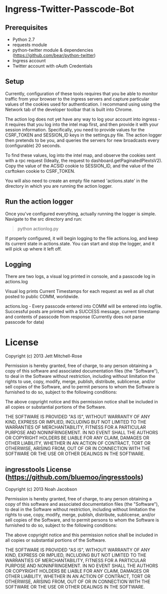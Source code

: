 Ingress-Twitter-Passcode-Bot
============

## Prerequisites

 * Python 2.7
 * requests module
 * python-twitter module & dependencies (https://github.com/bear/python-twitter)
 * Ingress account
 * Twitter account with oAuth Credentials

## Setup

Currently, configuration of these tools requires that you be able to monitor traffic from your browser to the ingress
servers and capture particular values of the cookies used for authentication. I recommand using using the Network tab
of the developer toolbar that is built into Chrome.

The action log does not yet have any way to log your account into ingress - it requires that you log into the intel
map first, and then provide it with your session information. Specifically, you need to provide values for the
CSRF_TOKEN and SESSION_ID keys in the settings.py file. The action logger then pretends to be you, and queries the
servers for new broadcasts every (configurable) 20 seconds.



To find these values, log into the intel map, and observe the cookies sent with a rpc request (Ideally, the request to dashboard.getPaginatedPlextsV2). Copy the value
of the ACSID cookie to SESSION_ID, and the value of the csrftoken cookie to CSRF_TOKEN.

You will also need to create an empty file named 'actions.state' in the directory in which you are running the action
logger.

## Run the action logger

Once you've configured everything, actually running the logger is simple. Navigate to the src directory and run:

> python actionlog.py

If properly configured, it will begin logging to the file actions.log, and keep its current state in actions.state.
You can start and stop the logger, and it will pick up where it left off.


## Logging

There are two logs, a visual log printed in console, and a passcode log in actions.log

Visual log prints Current Timestamps for each request as well as all chat posted to public COMM, worldwide.

actions.log - Every passcode entered into COMM will be entered into logfile. Successful posts are printed with a SUCCESS message, current timestamp and contents of passcode from response (Currently does not parse passcode for data)

# License

Copyright (c) 2013 Jett Mitchell-Rose

Permission is hereby granted, free of charge, to any person obtaining a copy of this software and associated documentation files (the "Software"), to deal in the Software without restriction, including without limitation the rights to use, copy, modify, merge, publish, distribute, sublicense, and/or sell copies of the Software, and to permit persons to whom the Software is furnished to do so, subject to the following conditions:

The above copyright notice and this permission notice shall be included in all copies or substantial portions of the Software.

THE SOFTWARE IS PROVIDED "AS IS", WITHOUT WARRANTY OF ANY KIND, EXPRESS OR IMPLIED, INCLUDING BUT NOT LIMITED TO THE WARRANTIES OF MERCHANTABILITY, FITNESS FOR A PARTICULAR PURPOSE AND NONINFRINGEMENT. IN NO EVENT SHALL THE AUTHORS OR COPYRIGHT HOLDERS BE LIABLE FOR ANY CLAIM, DAMAGES OR OTHER LIABILITY, WHETHER IN AN ACTION OF CONTRACT, TORT OR OTHERWISE, ARISING FROM, OUT OF OR IN CONNECTION WITH THE SOFTWARE OR THE USE OR OTHER DEALINGS IN THE SOFTWARE.

## ingresstools License (https://github.com/bluemoo/ingresstools)

Copyright (c) 2013 Noah Jacobson

Permission is hereby granted, free of charge, to any person obtaining a copy of this software and associated documentation files (the "Software"), to deal in the Software without restriction, including without limitation the rights to use, copy, modify, merge, publish, distribute, sublicense, and/or sell copies of the Software, and to permit persons to whom the Software is furnished to do so, subject to the following conditions:

The above copyright notice and this permission notice shall be included in all copies or substantial portions of the Software.

THE SOFTWARE IS PROVIDED "AS IS", WITHOUT WARRANTY OF ANY KIND, EXPRESS OR IMPLIED, INCLUDING BUT NOT LIMITED TO THE WARRANTIES OF MERCHANTABILITY, FITNESS FOR A PARTICULAR PURPOSE AND NONINFRINGEMENT. IN NO EVENT SHALL THE AUTHORS OR COPYRIGHT HOLDERS BE LIABLE FOR ANY CLAIM, DAMAGES OR OTHER LIABILITY, WHETHER IN AN ACTION OF CONTRACT, TORT OR OTHERWISE, ARISING FROM, OUT OF OR IN CONNECTION WITH THE SOFTWARE OR THE USE OR OTHER DEALINGS IN THE SOFTWARE.
